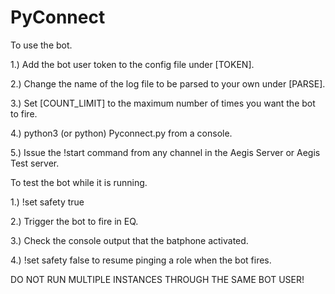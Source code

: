 # PyConnect
To use the bot.

1.) Add the bot user token to the config file under [TOKEN].

2.) Change the name of the log file to be parsed to your own under [PARSE].

3.) Set [COUNT_LIMIT] to the maximum number of times you want the bot to fire.

4.) python3 (or python) Pyconnect.py from a console.

5.) Issue the !start command from any channel in the Aegis Server or Aegis
    Test server.

To test the bot while it is running.

1.) !set safety true

2.) Trigger the bot to fire in EQ.

3.) Check the console output that the batphone activated.

4.) !set safety false to resume pinging a role when the bot fires.

DO NOT RUN MULTIPLE INSTANCES THROUGH THE SAME BOT USER!

